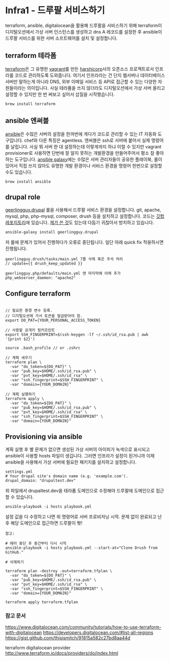 # Infra1 - 드루팔 서비스하기

terraform, ansible, digitalocean을 활용해 드루팔을 서비스하기 위해 terraform이 디지털오션에서 가상 서버 인스턴스를 생성하고 dns A 레코드를 설정한 후 ansible이 드루팔 서비스를 위한 서버 소프트웨어를 설치 및 설정합니다. 

## terraform 테라폼
[terraform](https://www.terraform.io)은 그 유명한 [vagrant](https://www.vagrantup.com)를 만든 [harshicorp](https://www.hashicorp.com)사의 오픈소스 프로젝트로서 인프라를 코드로 관리하도록 도와줍니다. 여기서 인프라라는 건 단지 웹서버나 데이터베이스 서버만 말하는게 아니라 DNS, 외부 이메일 서비스 등 API로 접근할 수 있는 다양한 자원들이라는 의미입니다. 사실 테라폼을 쓰지 않더라도 디지털오션에서 가상 서버 올리고 설정할 수 있지만 한 번 써보고 싶어서 삽질을 시작했습니다.

```
brew install terraform
```

## ansible 엔써블
[ansible](http://www.ansible.com/home)은 수많은 서버의 설정을 한꺼번에 게다가 코드로 관리할 수 있는 IT 자동화 도구입니다. chef와 다른 특징은 agentless. 엔써블은 ssh로 서버에 붙어서 실제 명령어를 날립니다. 사실 뭐 서버 한 대 설정하는데 이렇게까지 하냐 이럴 수 있지만 vagrant provisioner로 사용하면 단번에 잘 알지 못하는 개발환경을 만들어주어서 평소 참 좋아하는 도구입니다. [ansible galaxy](https://galaxy.ansible.com)에는 수많은 서버 관리자들이 공유한 플레이북, 롤이 있어서 직접 쓰지 않아도 유명한 개발 환경이나 서비스 환경을 명령어 한번으로 설정할 수도 있습니다.

```
brew install ansible
```

## drupal role
[geerlingguy.drupal](https://galaxy.ansible.com/list#/roles/932) 롤을 사용해서 드루팔 서비스 환경을 설정합니다. git, apache, mysql, php, php-mysql, composer, drush 등을 설치하고 설정합니다. 코드는 [깃헙 레포지토리](https://github.com/geerlingguy/ansible-role-drupal)에 있습니다. [제가 쓴 것](https://github.com/mozodev/vagrant-ansible-drupal)도 있는데 다듬기 귀찮아서 방치하고 있습니다.

```
ansible-galaxy install geerlingguy.drupal

```

저 롤에 문제가 있어서 진행하다가 오류로 중단됩니다. 일단 아래 quick fix 적용하시면 진행됩니다.

```
geerlingguy.drush/tasks/main.yml 7줄 삭제 혹은 주석 처리
// update={{ drush_keep_updated }} 

geerlingguy.php/defaults/main.yml 맨 마지막에 아래 추가
php_webserver_daemon: "apache2" 
```

## Configure terraform

```

// 필요한 환경 변수 등록.
// 디지털오션에 가서 토큰을 발급받아야 함.
export DO_PAT={YOUR_PERSONAL_ACCESS_TOKEN}

// 사용할 공개키 핑커프린트
export SSH_FINGERPRINT=$(ssh-keygen -lf ~/.ssh/id_rsa.pub | awk '{print $2}')

source .bash_profile // or .zshrc

// 계획 세우기
terraform plan \
  -var "do_token=${DO_PAT}" \
  -var "pub_key=$HOME/.ssh/id_rsa.pub" \
  -var "pvt_key=$HOME/.ssh/id_rsa" \
  -var "ssh_fingerprint=$SSH_FINGERPRINT" \
  -var "domain={YOUR_DOMAIN}"

// 계획 실행하기
terraform apply \
  -var "do_token=${DO_PAT}" \
  -var "pub_key=$HOME/.ssh/id_rsa.pub" \
  -var "pvt_key=$HOME/.ssh/id_rsa" \
  -var "ssh_fingerprint=$SSH_FINGERPRINT" \
  -var "domain={YOUR_DOMAIN}"

```

## Provisioning via ansible

계획 실행 후 별 문제가 없으면 생성된 가상 서버의 아이피가 녹색으로 표시되고 ansible이 사용할 hosts 파일이 생깁니다.
그러면 인프라가 설정이 된거니까 이제 ansible을 사용해서 가상 서버에 필요한 패키지를 설치하고 설정합니다.

```
settings.yml
# Your drupal site's domain name (e.g. 'example.com').
drupal_domain: "drupaltest.dev"
```

위 파일에서 drupaltest.dev을 테라폼 도메인으로 수정해야 드루팔에 도메인으로 접근할 수 있습니다.


```
ansible-playbook -i hosts playbook.yml
```

설정 값을 다 수정하고 나면 위 명령어로 서버 프로비저닝 시작. 문제 없이 완료되고 난 후 해당 도메인으로 접근하면 드루팔이 똿!

```
참고:

# 에러 중단 후 중간부터 다시 시작
ansible-playbook -i hosts playbook.yml --start-at="Clone Drush from GitHub."
```

```
# 삭제하기

terraform plan -destroy -out=terraform.tfplan \
  -var "do_token=${DO_PAT}" \
  -var "pub_key=$HOME/.ssh/id_rsa.pub" \
  -var "pvt_key=$HOME/.ssh/id_rsa" \
  -var "ssh_fingerprint=$SSH_FINGERPRINT" \
  -var "domain={YOUR_DOMAIN}"

terraform apply terraform.tfplan

```

### 참고 문서
https://www.digitalocean.com/community/tutorials/how-to-use-terraform-with-digitalocean
https://developers.digitalocean.com/#list-all-regions
https://gist.github.com/thisismitch/91815a582c27bd8aa44d

terraform digitalocean provider
http://www.terraform.io/docs/providers/do/index.html

